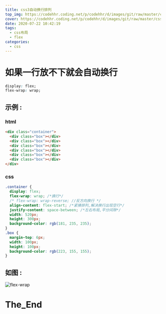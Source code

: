 ```yaml
---
title: css3自动换行排列
top_img: https://codehhr.coding.net/p/codehhr/d/images/git/raw/master/csslayouts/sunrise.jpg
cover: https://codehhr.coding.net/p/codehhr/d/images/git/raw/master/csslayouts/divcss.jpeg
date: 2020-07-22 10:42:19
tags:
  - css布局
  - flex
categories:
  - css
---
```


# 如果一行放不下就会自动换行

```css
display: flex;
flex-wrap: wrap;
```

## 示例 :

### html

```html
<div class="container">
  <div class="box"></div>
  <div class="box"></div>
  <div class="box"></div>
  <div class="box"></div>
  <div class="box"></div>
  <div class="box"></div>
</div>
```

### css

```css
.container {
  display: flex;
  flex-wrap: wrap; /*换行*/
  /* flex-wrap: wrap-reverse; //反方向换行 */
  align-content: flex-start; /*紧揍排列,解决换行出现空行*/
  justify-content: space-between; /*左右布局,平分间隙*/
  width: 520px;
  height: 300px;
  background-color: rgb(181, 235, 235);
}
.box {
  margin-top: 6px;
  width: 100px;
  height: 100px;
  background-color: rgb(223, 155, 155);
}
```

## 如图 :

![flex-wrap](https://codehhr.coding.net/p/codehhr/d/images/git/raw/master/css3flex/flexwrap.png)

# The_End
